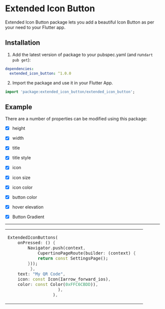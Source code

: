 # Extended Icon Button

Extended Icon Button package lets you add a beautiful Icon Button as per your need to your Flutter app.

## Installation 

1. Add the latest version of package to your pubspec.yaml (and run`dart pub get`):
```yaml
dependencies:
  extended_icon_button: ^1.0.0
```
2. Import the package and use it in your Flutter App.
```dart
import 'package:extended_icon_button/extended_icon_button';
```

## Example
There are a number of properties can be modified using this package:

 - [x] height
 - [x] width               
 - [x] title 
 - [x] title style
 - [x] icon
 - [x] icon size
 - [x] icon color
 - [x] button color
 - [x] hover elevation
 - [x] Button Gradient

 

<hr>

<table>
<tr>
<td>

```dart
ExtendedIconButtons(
    onPressed: () {
        Navigator.push(context,
            CupertinoPageRoute(builder: (context) {
            return const SettingsPage();
        }));
         },
    text: "My QR Code",
    icon: const Icon(Iarrow_forward_ios),
    color: const Color(0xFFC6CBDD)),
                    ),
                  ),
```

</td>
<td>
<img  src="https://user-images.githubusercontent.com/63138398/177283491-350a9d3c-611e-4074-ac7a-81af1e4cfdf2.png"  alt="">
</td>
</tr>
</table>

<img  src="https://user-images.githubusercontent.com/63138398/177283931-280cdbcc-6e3f-40b3-9183-f8b272089602.png"  alt="">

